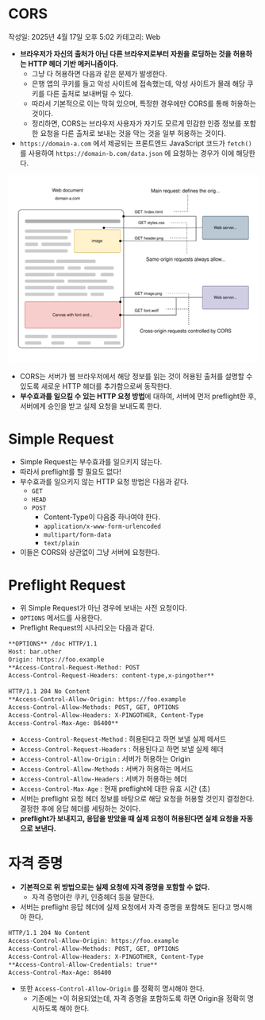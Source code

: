 # CORS

작성일: 2025년 4월 17일 오후 5:02
카테고리: Web

- **브라우저가 자신의 출처가 아닌 다른 브라우저로부터 자원을 로딩하는 것을 허용하는 HTTP 헤더 기반 메커니즘이다.**
    - 그냥 다 허용하면 다음과 같은 문제가 발생한다.
    - 은행 앱의 쿠키를 들고 악성 사이트에 접속했는데, 악성 사이트가 몰래 해당 쿠키를 다른 출처로 보내버릴 수 있다.
    - 따라서 기본적으로 이는 막혀 있으며, 특정한 경우에만 CORS를 통해 허용하는 것이다.
    - 정리하면, CORS는 브라우저 사용자가 자기도 모르게 민감한 인증 정보를 포함한 요청을 다른 출처로 보내는 것을 막는 것을 일부 허용하는 것이다.
- `https://domain-a.com` 에서 제공되는 프론트엔드 JavaScript 코드가 `fetch()`를 사용하여 `https://domain-b.com/data.json` 에 요청하는 경우가 이에 해당한다.

![aa.svg](../_첨부파일/CORS_aa.svg)

- CORS는 서버가 웹 브라우저에서 해당 정보를 읽는 것이 허용된 출처를 설명할 수 있도록 새로운 HTTP 헤더를 추가함으로써 동작한다.
- **부수효과를 일으킬 수 있는 HTTP 요청 방법**에 대하여, 서버에 먼저 preflight한 후, 서버에게 승인을 받고 실제 요청을 보내도록 한다.

# Simple Request

- Simple Request는 부수효과를 일으키지 않는다.
- 따라서 preflight를 할 필요도 없다!
- 부수효과를 일으키지 않는 HTTP 요청 방법은 다음과 같다.
    - `GET`
    - `HEAD`
    - `POST`
        - Content-Type이 다음중 하나여야 한다.
        - `application/x-www-form-urlencoded`
        - `multipart/form-data`
        - `text/plain`
- 이들은 CORS와 상관없이 그냥 서버에 요청한다.

# Preflight Request

- 위 Simple Request가 아닌 경우에 보내는 사전 요청이다.
- `OPTIONS` 메서드를 사용한다.
- Preflight Request의 시나리오는 다음과 같다.

```
**OPTIONS** /doc HTTP/1.1
Host: bar.other
Origin: https://foo.example
**Access-Control-Request-Method: POST
Access-Control-Request-Headers: content-type,x-pingother**

HTTP/1.1 204 No Content
**Access-Control-Allow-Origin: https://foo.example
Access-Control-Allow-Methods: POST, GET, OPTIONS
Access-Control-Allow-Headers: X-PINGOTHER, Content-Type
Access-Control-Max-Age: 86400**
```

- `Access-Control-Request-Method` : 허용된다고 하면 보낼 실제 메서드
- `Access-Control-Request-Headers` : 허용된다고 하면 보낼 실제 헤더
- `Access-Control-Allow-Origin` : 서버가 허용하는 Origin
- `Access-Control-Allow-Methods` : 서버가 허용하는 메서드
- `Access-Control-Allow-Headers` : 서버가 허용하는 헤더
- `Access-Control-Max-Age` : 현재 preflight에 대한 유효 시간 (초)
- 서버는 preflight 요청 헤더 정보를 바탕으로 해당 요청을 허용할 것인지 결정한다. 결정한 후에 응답 헤더를 세팅하는 것이다.
- **preflight가 보내지고, 응답을 받았을 때 실제 요청이 허용된다면 실제 요청을 자동으로 보낸다.**

# 자격 증명

- **기본적으로 위 방법으로는 실제 요청에 자격 증명을 포함할 수 없다.**
    - 자격 증명이란 쿠키, 인증헤더 등을 말한다.
- 서버는 preflight 응답 헤더에 실제 요청에서 자격 증명을 포함해도 된다고 명시해야 한다.

```
HTTP/1.1 204 No Content
Access-Control-Allow-Origin: https://foo.example
Access-Control-Allow-Methods: POST, GET, OPTIONS
Access-Control-Allow-Headers: X-PINGOTHER, Content-Type
**Access-Control-Allow-Credentials: true**
Access-Control-Max-Age: 86400
```

- 또한 `Access-Control-Allow-Origin` 를 정확히 명시해야 한다.
    - 기존에는 `*`이 허용되었는데, 자격 증명을 포함하도록 하면 Origin을 정확히 명시하도록 해야 한다.